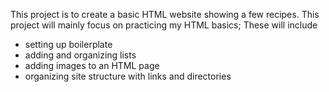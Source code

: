 This project is to create a basic HTML website showing a few recipes. This project will mainly focus on practicing my HTML basics; 
These will include 
 - setting up boilerplate
 - adding and organizing lists
 - adding images to an HTML page
 - organizing site structure with links and directories